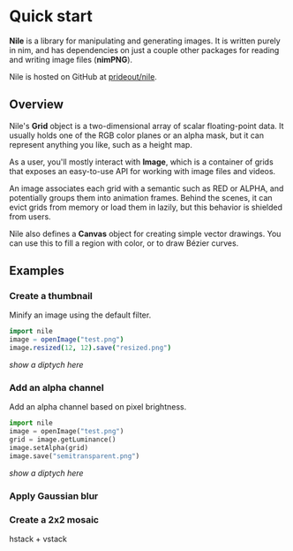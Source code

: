 # Quick start

**Nile** is a library for manipulating and generating images. It is written purely in nim, and
has dependencies on just a couple other packages for reading and writing image files (**nimPNG**).

Nile is hosted on GitHub at [prideout/nile](https://github.com/prideout/nile).

## Overview

Nile's **Grid** object is a two-dimensional array of scalar floating-point data. It usually
holds one of the RGB color planes or an alpha mask, but it can represent anything you like, such
as a height map.

As a user, you'll mostly interact with **Image**, which is a container of grids that exposes an
easy-to-use API for working with image files and videos.

An image associates each grid with a semantic such as RED or ALPHA, and potentially groups them into
animation frames. Behind the scenes, it can evict grids from memory or load them in lazily, but
this behavior is shielded from users.

Nile also defines a **Canvas** object for creating simple vector drawings. You can use this to fill
a region with color, or to draw Bézier curves.

## Examples

### Create a thumbnail

Minify an image using the default filter.

~~~~~~~~~~~~~~~~~~~nim
import nile
image = openImage("test.png")
image.resized(12, 12).save("resized.png")
~~~~~~~~~~~~~~~~~~~

*show a diptych here*

### Add an alpha channel

Add an alpha channel based on pixel brightness.

~~~~~~~~~~~~~~~~~~~python
import nile
image = openImage("test.png")
grid = image.getLuminance()
image.setAlpha(grid)
image.save("semitransparent.png")
~~~~~~~~~~~~~~~~~~~

*show a diptych here*

### Apply Gaussian blur

### Create a 2x2 mosaic

hstack + vstack


